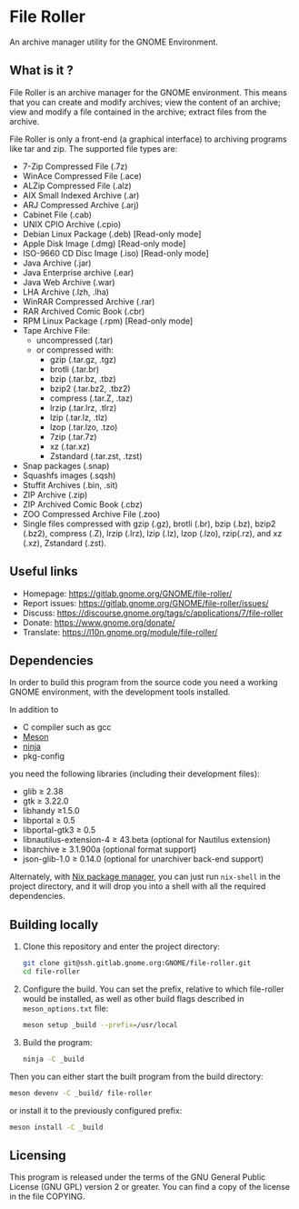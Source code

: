 # File Roller

An archive manager utility for the GNOME Environment.

## What is it ?

File Roller is an archive manager for the GNOME environment.  This means
that you can create and modify archives; view the content of an archive;
view and modify a file contained in the archive; extract files from the
archive.

File Roller is only a front-end (a graphical interface) to archiving programs
like tar and zip. The supported file types are:

* 7-Zip Compressed File (.7z)
* WinAce Compressed File (.ace)
* ALZip Compressed File (.alz)
* AIX Small Indexed Archive  (.ar)
* ARJ Compressed Archive (.arj)
* Cabinet File (.cab)
* UNIX CPIO Archive (.cpio)
* Debian Linux Package (.deb) [Read-only mode]
* Apple Disk Image (.dmg) [Read-only mode]
* ISO-9660 CD Disc Image (.iso) [Read-only mode]
* Java Archive (.jar)
* Java Enterprise archive (.ear)
* Java Web Archive (.war)
* LHA Archive (.lzh, .lha)
* WinRAR Compressed Archive (.rar)
* RAR Archived Comic Book (.cbr)
* RPM Linux Package (.rpm) [Read-only mode]
* Tape Archive File:
  * uncompressed (.tar)
  * or compressed with:
    * gzip (.tar.gz, .tgz)
    * brotli (.tar.br)
    * bzip (.tar.bz, .tbz)
    * bzip2 (.tar.bz2, .tbz2)
    * compress (.tar.Z, .taz)
    * lrzip (.tar.lrz, .tlrz)
    * lzip (.tar.lz, .tlz)
    * lzop (.tar.lzo, .tzo)
    * 7zip (.tar.7z)
    * xz (.tar.xz)
    * Zstandard (.tar.zst, .tzst)
* Snap packages (.snap)
* Squashfs images (.sqsh)
* Stuffit Archives (.bin, .sit)
* ZIP Archive (.zip)
* ZIP Archived Comic Book (.cbz)
* ZOO Compressed Archive File (.zoo)
* Single files compressed with gzip (.gz), brotli (.br), bzip (.bz),
  bzip2 (.bz2), compress (.Z), lrzip (.lrz), lzip (.lz), lzop (.lzo),
  rzip(.rz), and xz (.xz), Zstandard (.zst).

## Useful links

* Homepage: https://gitlab.gnome.org/GNOME/file-roller/
* Report issues: https://gitlab.gnome.org/GNOME/file-roller/issues/
* Discuss: https://discourse.gnome.org/tags/c/applications/7/file-roller
* Donate: https://www.gnome.org/donate/
* Translate: https://l10n.gnome.org/module/file-roller/

## Dependencies

In order to build this program from the source code you need a working
GNOME environment, with the development tools installed.

In addition to

* C compiler such as gcc
* [Meson](https://mesonbuild.com/)
* [ninja](https://ninja-build.org/)
* pkg-config

you need the following libraries (including their development files):

* glib ≥ 2.38
* gtk ≥ 3.22.0
* libhandy ≥1.5.0
* libportal ≥ 0.5
* libportal-gtk3 ≥ 0.5
* libnautilus-extension-4 ≥ 43.beta (optional for Nautilus extension)
* libarchive ≥ 3.1.900a (optional format support)
* json-glib-1.0 ≥ 0.14.0 (optional for unarchiver back-end support)

Alternately, with [Nix package manager](https://nixos.org/nix/), you can just run `nix-shell` in the project directory, and it will drop you into a shell with all the required dependencies.

## Building locally

1. Clone this repository and enter the project directory:

    ```bash
    git clone git@ssh.gitlab.gnome.org:GNOME/file-roller.git
    cd file-roller
    ```

2. Configure the build. You can set the prefix, relative to which file-roller would be installed, as well as other build flags described in `meson_options.txt` file:

    ```bash
    meson setup _build --prefix=/usr/local
    ```

3. Build the program:

    ```bash
    ninja -C _build
    ```

Then you can either start the built program from the build directory:

```bash
meson devenv -C _build/ file-roller
```

or install it to the previously configured prefix:

```bash
meson install -C _build
```

## Licensing

This program is released under the terms of the GNU General Public
License (GNU GPL) version 2 or greater.
You can find a copy of the license in the file COPYING.
